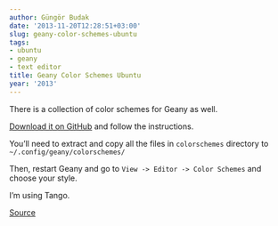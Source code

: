 ```yaml
---
author: Güngör Budak
date: '2013-11-20T12:28:51+03:00'
slug: geany-color-schemes-ubuntu
tags:
- ubuntu
- geany
- text editor
title: Geany Color Schemes Ubuntu
year: '2013'
---
```


There is a collection of color schemes for Geany as well.

[Download it on GitHub](https://github.com/codebrainz/geany-themes) and follow the instructions.

You’ll need to extract and copy all the files in `colorschemes` directory to `~/.config/geany/colorschemes/`

Then, restart Geany and go to `View -> Editor -> Color Schemes` and choose your style.

I’m using Tango.

[Source](https://github.com/codebrainz/geany-themes)
